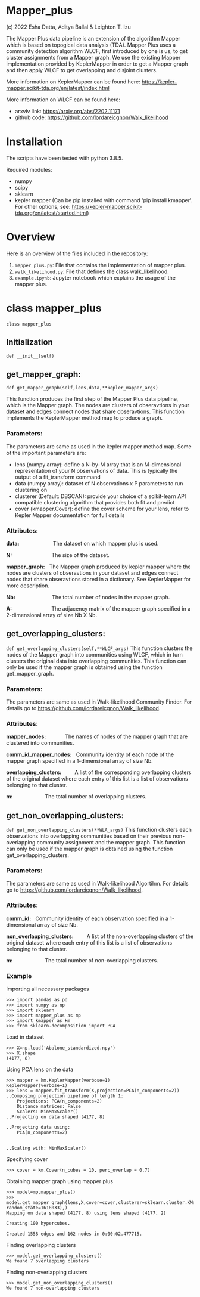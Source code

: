 # Mapper_plus

(c) 2022 Esha Datta, Aditya Ballal & Leighton T. Izu

The Mapper Plus data pipeline is an extension of the algorithm Mapper which is based on topogical data analysis (TDA). Mapper Plus uses a community detection algorithm WLCF, first introduced by one is us, to get cluster assignments from a Mapper graph. We use the existing Mapper implementation provided by KeplerMapper in order to get a Mapper graph and then apply WLCF to get overlapping and disjoint clusters. 

More information on KeplerMapper can be found here: https://kepler-mapper.scikit-tda.org/en/latest/index.html

More information on WLCF can be found here: 
- arxviv link: https://arxiv.org/abs/2202.11171
- github code: https://github.com/lordareicgnon/Walk_likelihood

# Installation

The scripts have been tested with python 3.8.5.

Required modules:
- numpy
- scipy
- sklearn
- kepler mapper (Can be pip installed with command 'pip install kmapper'. For other options, see: https://kepler-mapper.scikit-tda.org/en/latest/started.html)

# Overview

Here is an overview of the files included in the repository:
1. ```mapper_plus.py```: File that contains the implementation of mapper plus.
2. ```walk_likelihood.py```: File that defines the class walk_likelihood.
3. ```example.ipynb```: Jupyter notebook which explains the usage of the mapper plus.

# class mapper_plus

```class mapper_plus```
## Initialization
```def __init__(self)```

## get_mapper_graph:
```def get_mapper_graph(self,lens,data,**kepler_mapper_args)```

This function produces the first step of the Mapper Plus data pipeline, which is the Mapper graph. The nodes are clusters of obseravtions in your dataset and edges connect nodes that share obseravtions. This function implements the KeplerMapper method map to produce a graph.


### Parameters: 
The parameters are same as used in the kepler mapper method map. Some of the important parameters are:
- lens (numpy array): define a N-by-M array that is an M-dimensional representation of your N observations of data. This is typically the output of a fit_transform command
- data (numpy array): dataset of N observations x P parameters to run clustering on 
- clusterer (Default: DBSCAN): provide your choice of a scikit-learn API compatible clustering algorithm that provides both fit and predict
- cover (kmapper.Cover): define the cover scheme for your lens, refer to Kepler Mapper documentation for full details   

### Attributes:

__data:__ &nbsp; &nbsp; &nbsp; &nbsp; &nbsp; &nbsp; &nbsp; &nbsp; &nbsp; &nbsp; &nbsp;  The dataset on which mapper plus is used.

__N:__	&nbsp; &nbsp; &nbsp; &nbsp; &nbsp; &nbsp; &nbsp; &nbsp; &nbsp; &nbsp; &nbsp; &nbsp; &nbsp; The size of the dataset.

__mapper_graph:__  &nbsp; The Mapper graph produced by kepler mapper where the nodes are clusters of obseravtions in your dataset and edges connect nodes that share obseravtions stored in a dictionary. See KeplerMapper for more description. 

__Nb:__ &nbsp; &nbsp; &nbsp; &nbsp; &nbsp; &nbsp; &nbsp; &nbsp; &nbsp; &nbsp; &nbsp; &nbsp; The total number of nodes in the mapper graph.

__A:__ &nbsp; &nbsp; &nbsp; &nbsp; &nbsp; &nbsp; &nbsp; &nbsp; &nbsp; &nbsp; &nbsp; &nbsp; &nbsp; The adjacency matrix of the mapper graph specified in a 2-dimensional array of size Nb X Nb.

## get_overlapping_clusters:
```def get_overlapping_clusters(self,**WLCF_args)```
This function clusters the nodes of the Mapper graph into communities using WLCF, which in turn clusters the original data into overlapping communities. This function can only be used if the mapper graph is obtained using the function get_mapper_graph.

### Parameters: 
The parameters are same as used in Walk-likelihood Community Finder. For details go to https://github.com/lordareicgnon/Walk_likelihood.

### Attributes:

__mapper_nodes:__  &nbsp; &nbsp; &nbsp; &nbsp; &nbsp; &nbsp; The names of nodes of the mapper graph that are clustered into communities.

__comm_id_mapper_nodes:__ &nbsp; Community identity of each node of the mapper graph specified in a 1-dimensional array of size Nb.

__overlapping_clusters:__ &nbsp; &nbsp; &nbsp; &nbsp; A list of the corresponding overlapping clusters of the original dataset where each entry of this list is a list of observations belonging to that cluster.

__m:__&nbsp; &nbsp; &nbsp; &nbsp; &nbsp; &nbsp; &nbsp; &nbsp; &nbsp; &nbsp; &nbsp; The total number of overlapping clusters.


## get_non_overlapping_clusters:
```def get_non_overlapping_clusters(**WLA_args)```
This function clusters each observations into overlapping communities based on their previous non-overlapping community assignment and the mapper graph. This function can only be used if the mapper graph is obtained using the function get_overlapping_clusters.

### Parameters: 
The parameters are same as used in Walk-likelihood Algortihm. For details go to https://github.com/lordareicgnon/Walk_likelihood.


### Attributes:

__comm_id:__ &nbsp; Community identity of each observation specified in a 1-dimensional array of size Nb.

__non_overlapping_clusters:__ &nbsp; &nbsp; &nbsp; &nbsp; A list of the non-overlapping clusters of the original dataset where each entry of this list is a list of observations belonging to that cluster.

__m:__&nbsp; &nbsp; &nbsp; &nbsp; &nbsp; &nbsp; &nbsp; &nbsp; &nbsp; &nbsp; &nbsp; The total number of non-overlapping clusters.


### Example

Importing all necessary packages
```
>>> import pandas as pd
>>> import numpy as np
>>> import sklearn
>>> import mapper_plus as mp 
>>> import kmapper as km 
>>> from sklearn.decomposition import PCA 
```

Load in dataset
```
>>> X=np.load('Abalone_standardized.npy')
>>> X.shape
(4177, 8)
```

Using PCA lens on the data
```
>>> mapper = km.KeplerMapper(verbose=1)
KeplerMapper(verbose=1)
>>> lens = mapper.fit_transform(X,projection=PCA(n_components=2))
..Composing projection pipeline of length 1:
	Projections: PCA(n_components=2)
	Distance matrices: False
	Scalers: MinMaxScaler()
..Projecting on data shaped (4177, 8)

..Projecting data using: 
	PCA(n_components=2)


..Scaling with: MinMaxScaler()
```

Specifying cover
```
>>> cover = km.Cover(n_cubes = 10, perc_overlap = 0.7)
```

Obtaining mapper graph using mapper plus
```
>>> model=mp.mapper_plus()
>>> model.get_mapper_graph(lens,X,cover=cover,clusterer=sklearn.cluster.KMeans(n_clusters=2, random_state=1618033),)
Mapping on data shaped (4177, 8) using lens shaped (4177, 2)

Creating 100 hypercubes.

Created 1558 edges and 162 nodes in 0:00:02.477715.
```

Finding overlapping clusters
```
>>> model.get_overlapping_clusters()
We found 7 overlapping clusters
```

Finding non-overlapping clusters
```
>>> model.get_non_overlapping_clusters()
We found 7 non-overlapping clusters
```

